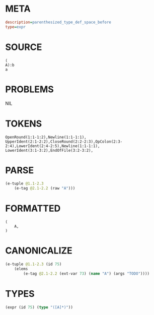 # META
~~~ini
description=parenthesized_type_def_space_before
type=expr
~~~
# SOURCE
~~~roc
(
A):b
a
~~~
# PROBLEMS
NIL
# TOKENS
~~~zig
OpenRound(1:1-1:2),Newline(1:1-1:1),
UpperIdent(2:1-2:2),CloseRound(2:2-2:3),OpColon(2:3-2:4),LowerIdent(2:4-2:5),Newline(1:1-1:1),
LowerIdent(3:1-3:2),EndOfFile(3:2-3:2),
~~~
# PARSE
~~~clojure
(e-tuple @1.1-2.3
	(e-tag @2.1-2.2 (raw "A")))
~~~
# FORMATTED
~~~roc
(
	A,
)
~~~
# CANONICALIZE
~~~clojure
(e-tuple @1.1-2.3 (id 75)
	(elems
		(e-tag @2.1-2.2 (ext-var 73) (name "A") (args "TODO"))))
~~~
# TYPES
~~~clojure
(expr (id 75) (type "([A]*)"))
~~~
